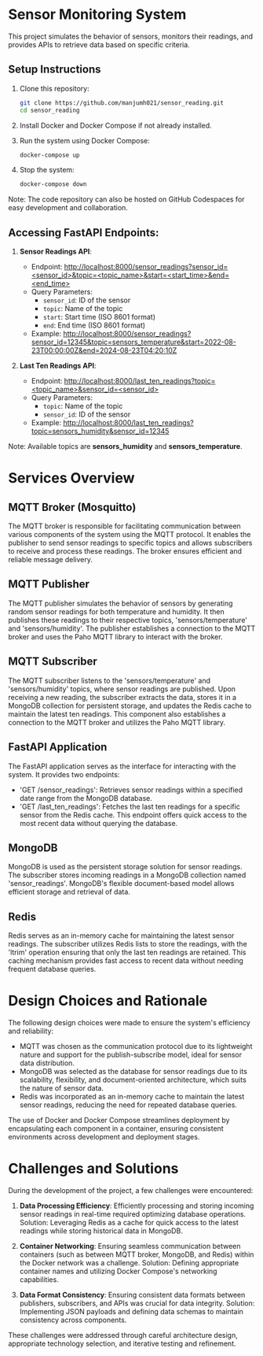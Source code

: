 # Sensor Monitoring System

This project simulates the behavior of sensors, monitors their readings, and provides APIs to retrieve data based on specific criteria.

## Setup Instructions

1. Clone this repository:
    ```bash
    git clone https://github.com/manjumh021/sensor_reading.git
    cd sensor_reading
    ```
2. Install Docker and Docker Compose if not already installed.
3. Run the system using Docker Compose:
    ```bash
    docker-compose up
    ```

4. Stop the system:
    ```bash
    docker-compose down
    ```
Note: The code repository can also be hosted on GitHub Codespaces for easy development and collaboration.

## Accessing FastAPI Endpoints:

1. **Sensor Readings API**:
   - Endpoint: [http://localhost:8000/sensor_readings?sensor_id=<sensor_id>&topic=<topic_name>&start=<start_time>&end=<end_time>](http://localhost:8000/sensor_readings?sensor_id=<sensor_id>&topic=<topic_name>&start=<start_time>&end=<end_time>)
   - Query Parameters:
     - `sensor_id`: ID of the sensor
     - `topic`: Name of the topic
     - `start`: Start time (ISO 8601 format)
     - `end`: End time (ISO 8601 format)
   - Example: [http://localhost:8000/sensor_readings?sensor_id=12345&topic=sensors_temperature&start=2022-08-23T00:00:00Z&end=2024-08-23T04:20:10Z](http://localhost:8000/sensor_readings?sensor_id=12345&topic=sensors_temperature&start=2022-08-23T00:00:00Z&end=2024-08-23T04:20:10Z)

2. **Last Ten Readings API**:
   - Endpoint: [http://localhost:8000/last_ten_readings?topic=<topic_name>&sensor_id=<sensor_id>](http://localhost:8000/last_ten_readings?topic=<topic_name>&sensor_id=<sensor_id>)
   - Query Parameters:
     - `topic`: Name of the topic
     - `sensor_id`: ID of the sensor
   - Example: [http://localhost:8000/last_ten_readings?topic=sensors_humidity&sensor_id=12345](http://localhost:8000/last_ten_readings?topic=sensors_humidity&sensor_id=12345)

Note: Available topics are **sensors_humidity** and **sensors_temperature**.


# Services Overview

## MQTT Broker (Mosquitto)

The MQTT broker is responsible for facilitating communication between various components of the system using the MQTT protocol. It enables the publisher to send sensor readings to specific topics and allows subscribers to receive and process these readings. The broker ensures efficient and reliable message delivery.

## MQTT Publisher

The MQTT publisher simulates the behavior of sensors by generating random sensor readings for both temperature and humidity. It then publishes these readings to their respective topics, 'sensors/temperature' and 'sensors/humidity'. The publisher establishes a connection to the MQTT broker and uses the Paho MQTT library to interact with the broker.

## MQTT Subscriber

The MQTT subscriber listens to the 'sensors/temperature' and 'sensors/humidity' topics, where sensor readings are published. Upon receiving a new reading, the subscriber extracts the data, stores it in a MongoDB collection for persistent storage, and updates the Redis cache to maintain the latest ten readings. This component also establishes a connection to the MQTT broker and utilizes the Paho MQTT library.

## FastAPI Application

The FastAPI application serves as the interface for interacting with the system. It provides two endpoints:
- 'GET /sensor_readings': Retrieves sensor readings within a specified date range from the MongoDB database.
- 'GET /last_ten_readings': Fetches the last ten readings for a specific sensor from the Redis cache. This endpoint offers quick access to the most recent data without querying the database.

## MongoDB

MongoDB is used as the persistent storage solution for sensor readings. The subscriber stores incoming readings in a MongoDB collection named 'sensor_readings'. MongoDB's flexible document-based model allows efficient storage and retrieval of data.

## Redis

Redis serves as an in-memory cache for maintaining the latest sensor readings. The subscriber utilizes Redis lists to store the readings, with the 'ltrim' operation ensuring that only the last ten readings are retained. This caching mechanism provides fast access to recent data without needing frequent database queries.

# Design Choices and Rationale

The following design choices were made to ensure the system's efficiency and reliability:

- MQTT was chosen as the communication protocol due to its lightweight nature and support for the publish-subscribe model, ideal for sensor data distribution.
- MongoDB was selected as the database for sensor readings due to its scalability, flexibility, and document-oriented architecture, which suits the nature of sensor data.
- Redis was incorporated as an in-memory cache to maintain the latest sensor readings, reducing the need for repeated database queries.

The use of Docker and Docker Compose streamlines deployment by encapsulating each component in a container, ensuring consistent environments across development and deployment stages.

# Challenges and Solutions

During the development of the project, a few challenges were encountered:

1. **Data Processing Efficiency**: Efficiently processing and storing incoming sensor readings in real-time required optimizing database operations. Solution: Leveraging Redis as a cache for quick access to the latest readings while storing historical data in MongoDB.

2. **Container Networking**: Ensuring seamless communication between containers (such as between MQTT broker, MongoDB, and Redis) within the Docker network was a challenge. Solution: Defining appropriate container names and utilizing Docker Compose's networking capabilities.

3. **Data Format Consistency**: Ensuring consistent data formats between publishers, subscribers, and APIs was crucial for data integrity. Solution: Implementing JSON payloads and defining data schemas to maintain consistency across components.

These challenges were addressed through careful architecture design, appropriate technology selection, and iterative testing and refinement.

